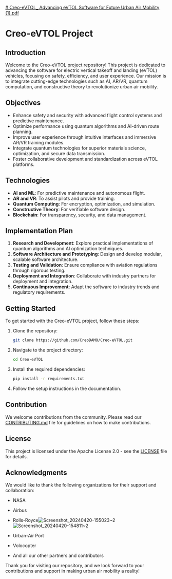 [# Creo-eVTOL_ Advancing eVTOL Software for Future Urban Air Mobility (1).pdf](https://github.com/CreoDAMO/Creo-eVTOL/files/15099549/Creo-eVTOL_.Advancing.eVTOL.Software.for.Future.Urban.Air.Mobility.1.pdf)
# Creo-eVTOL Project

## Introduction
Welcome to the Creo-eVTOL project repository! This project is dedicated to advancing the software for electric vertical takeoff and landing (eVTOL) vehicles, focusing on safety, efficiency, and user experience. Our mission is to integrate cutting-edge technologies such as AI, AR/VR, quantum computation, and constructive theory to revolutionize urban air mobility.

## Objectives
- Enhance safety and security with advanced flight control systems and predictive maintenance.
- Optimize performance using quantum algorithms and AI-driven route planning.
- Improve user experience through intuitive interfaces and immersive AR/VR training modules.
- Integrate quantum technologies for superior materials science, optimization, and secure data transmission.
- Foster collaborative development and standardization across eVTOL platforms.

## Technologies
- **AI and ML**: For predictive maintenance and autonomous flight.
- **AR and VR**: To assist pilots and provide training.
- **Quantum Computing**: For encryption, optimization, and simulation.
- **Constructive Theory**: For verifiable software design.
- **Blockchain**: For transparency, security, and data management.

## Implementation Plan
1. **Research and Development**: Explore practical implementations of quantum algorithms and AI optimization techniques.
2. **Software Architecture and Prototyping**: Design and develop modular, scalable software architecture.
3. **Testing and Validation**: Ensure compliance with aviation regulations through rigorous testing.
4. **Deployment and Integration**: Collaborate with industry partners for deployment and integration.
5. **Continuous Improvement**: Adapt the software to industry trends and regulatory requirements.

## Getting Started
To get started with the Creo-eVTOL project, follow these steps:
1. Clone the repository:
   ```bash
   git clone https://github.com/CreoDAMO/Creo-eVTOL.git
   ```
2. Navigate to the project directory:
   ```bash
   cd Creo-eVTOL
   ```
3. Install the required dependencies:
   ```bash
   pip install -r requirements.txt
   ```
4. Follow the setup instructions in the documentation.

## Contribution
We welcome contributions from the community. Please read our [CONTRIBUTING.md](CONTRIBUTING.md) file for guidelines on how to make contributions.

## License
This project is licensed under the Apache License 2.0 - see the [LICENSE](LICENSE) file for details.

## Acknowledgments
We would like to thank the following organizations for their support and collaboration:
- NASA
- Airbus
- Rolls-Royce![Screenshot_20240420-155023~2](https://github.com/CreoDAMO/Creo-eVTOL/assets/151800081/e5da01aa-3fb8-4b97-a0b2-393a8209f34f)
![Screenshot_20240420-154811~2](https://github.com/CreoDAMO/Creo-eVTOL/assets/151800081/f6b15b17-d630-43a3-bafe-816afc4fd474)

- Urban-Air Port
- Volocopter
- And all our other partners and contributors

Thank you for visiting our repository, and we look forward to your contributions and support in making urban air mobility a reality!
